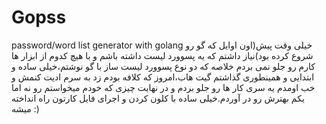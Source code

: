 # Gopss
password/word list generator with golang
خیلی وقت پیش(اون اوایل که گو رو شروع کرده بود)نیاز داشتم که یه پسوورد لیست داشته باشم و با هیچ کدوم از ابزار ها کارم رو جلو نمی بردم خلاصه که دو نوع پسوورد لیست ساز با گو نوشتم،خیلی ساده و ابتدایی و همینطوری گذاشتم گیت هاب،امروز که کلافه بودم زد به سرم ادیت کنمش و خب اومدم یه سری کار ها رو جلو بردم و در نهایت چیزی که خودم میخواستم رو نه اما یکم بهترش رو در آوردم.خیلی ساده با کلون کردن و اجرای فایل کارتون راه انداخته میشه :)
